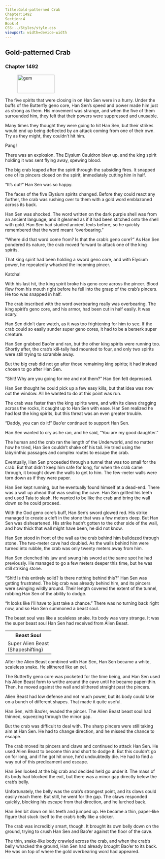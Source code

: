 ```yaml
---
Title:Gold-patterned Crab
Chapter:1492
Section:4
Book:4
CSS:../Styles/style.css
viewport: width=device-width
---
```


## Gold-patterned Crab
### Chapter 1492

<figure>
	<img src="../Images/gem.gif" alt="gem" id="gem" width="120" height="60" />
</figure>



The five spirits that were closing in on Han Sen were in a hurry. Under the buffs of the Butterfly geno core, Han Sen’s speed and power made him just as strong as them. His movement was strange, and when the five of them surrounded him, they felt that their powers were suppressed and unusable.

Many times they thought they were going to hit Han Sen, but their strikes would end up being deflected by an attack coming from one of their own. Try as they might, they couldn’t hit him.

Pang!

There was an explosion. The Elysium Cauldron blew up, and the king spirit holding it was sent flying away, spewing blood.

The big crab leaped after the spirit through the subsiding fires. It snapped one of its pincers closed on the spirit, immediately cutting him in half.

“It’s out!” Han Sen was so happy.

The faces of the five Elysium spirits changed. Before they could react any further, the crab was rushing over to them with a gold word emblazoned across its back.

Han Sen was shocked. The word written on the dark purple shell was from an ancient language, and it gleamed as if it had been stitched onto the shell with gold. Han Sen had studied ancient texts before, so he quickly remembered that the word meant “overbearing.”

“Where did that word come from? Is that the crab’s geno core?” As Han Sen pondered its nature, the crab moved forward to attack one of the king spirits.

That king spirit had been holding a sword geno core, and with Elysium power, he repeatedly whacked the incoming pincer.

Katcha!

With his last hit, the king spirit broke his geno core across the pincer. Blood flew from his mouth right before he fell into the grasp of the crab’s pincers. He too was snapped in half.

The crab inscribed with the word overbearing really was overbearing. The king spirit’s geno core, and his armor, had been cut in half easily. It was scary.

Han Sen didn’t dare watch, as it was too frightening for him to see. If the crab could so easily sunder super geno cores, it had to be a berserk super creature.

Han Sen grabbed Bao’er and ran, but the other king spirits were running too. Shortly after, the crab’s kill-tally had mounted to four, and only two spirits were still trying to scramble away.

But the big crab did not go after those remaining king spirits; it had instead chosen to go after Han Sen.

“Shit! Why are you going for me and not them?” Han Sen felt depressed.

Han Sen thought he could pick up a few easy kills, but that idea was now out the window. All he wanted to do at this point was run.

The crab was faster than the king spirits were, and with its claws dragging across the rocks, it caught up to Han Sen with ease. Han Sen realized he had lost the king spirits, but this threat was an even greater trouble.

“Daddy, you can do it!” Bao’er continued to support Han Sen.

Han Sen wanted to cry as he ran, and he said, “You are my good daughter.”

The human and the crab ran the length of the Underworld, and no matter how he tried, Han Sen couldn’t shake off his tail. He tried using the labyrinthic passages and complex routes to escape the crab.

Eventually, Han Sen proceeded through a tunnel that was too small for the crab. But that didn’t keep him safe for long, for when the crab came through, it brought down the walls to get to him. The few-meter walls were torn down as if they were paper.

Han Sen kept running, but he eventually found himself at a dead-end. There was a wall up ahead that was sealing the cave. Han Sen gritted his teeth and used Taia to slash. He wanted to be like the crab and bring the wall down so he could proceed.

With the God geno core’s buff, Han Sen’s sword glowed red. His strike managed to create a cleft in the stone that was a few meters deep. But Han Sen was disheartened. His strike hadn’t gotten to the other side of the wall, and how thick that wall might have been, he did not know.

Han Sen stood in front of the wall as the crab behind him bulldozed through stone. The two-meter cave had doubled. As the walls behind him were turned into rubble, the crab was only twenty meters away from him.

Han Sen clenched his jaw and swung his sword at the same spot he had previously. He managed to go a few meters deeper this time, but he was still striking stone.

“Shit! Is this entirely solid? Is there nothing behind this?” Han Sen was getting frustrated. The big crab was already behind him, and its pincers were swinging wildly around. Their length covered the extent of the tunnel, robbing Han Sen of the ability to dodge.

“It looks like I’ll have to just take a chance.” There was no turning back right now, and so Han Sen summoned a beast soul.

The beast soul was like a scaleless snake. Its body was very strange. It was the super beast soul Han Sen had received from Alien Beast.

<div class="tables">
	<table class="beast">
		<tr>
			<th>Beast Soul</th>
		</tr><tr>
			<td>Super Alien Beast<br>
				<span class="type">(Shapeshifting)</span>
			</td>
		</tr>
	</table>
	<!-- Super Alien Beast beast soul: Shapeshift Type -->
</div>


After the Alien Beast combined with Han Sen, Han Sen became a white, scaleless snake. He slithered like an eel.

The Butterfly geno core was pocketed for the time being, and Han Sen used his Alien Beast form to writhe around the cave until he became paper-thin. Then, he moved against the wall and slithered straight past the pincers.

Alien Beast had low defense and not much power, but its body could take on a bunch of different shapes. That made it quite useful.

Han Sen, with Bao’er, evaded the pincer. The Alien Beast beast soul had thinned, squeezing through the minor gap.

But the crab was difficult to deal with. The sharp pincers were still taking aim at Han Sen. He had to change direction, and he missed the chance to escape.

The crab moved its pincers and claws and continued to attack Han Sen. He used Alien Beast to become thin and short to dodge it. But this couldn’t go on for long, and if he got hit once, he’d undoubtedly die. He had to find a way out of this predicament and escape.

Han Sen looked at the big crab and decided he’d go under it. The mass of its body had blocked the exit, but there was a minor gap directly below the crab’s belly.

Unfortunately, the belly was the crab’s strongest point, and its claws could easily reach there. But still, he went for the gap. The claws responded quickly, blocking his escape from that direction, and he lurched back.

Han Sen bit down on his teeth and jumped up. He became a thin, paper-like figure that stuck itself to the crab’s belly like a sticker.

The crab was incredibly smart, though. It brought its own belly down on the ground, trying to crush Han Sen and Bao’er against the floor of the cave.

The thin, snake-like body crawled across the crab, and when the crab’s belly whacked the ground, Han Sen had already brought Bao’er to its back. He was on top of where the gold overbearing word had appeared.